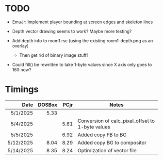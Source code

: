 # TODO

- EmuJr: Implement player bounding at screen edges and skeleton lines

- Depth vector drawing seems to work? Maybe more testing?

- Add depth info to room1.rsc (using the existing room1-depth.png as an overlay)

  - Then get rid of binary image stuff!

- Could fill() be rewritten to take 1-byte values since X axis only goes to 160 now?

# Timings

|      Date | DOSBox | PCjr | Notes                                            |
| --------: | -----: | ---: | ------------------------------------------------ |
|  5/1/2025 |   5.33 |      |                                                  |
|  5/4/2025 |        | 5.61 | Conversion of calc_pixel_offset to 1-byte values |
|  5/5/2025 |        | 6.92 | Added copy FB to BG                              |
| 5/12/2025 |   8.04 | 8.29 | Added copy BG to compositor                      |
| 5/14/2025 |   8.35 | 8.24 | Optimization of vector file                      |
